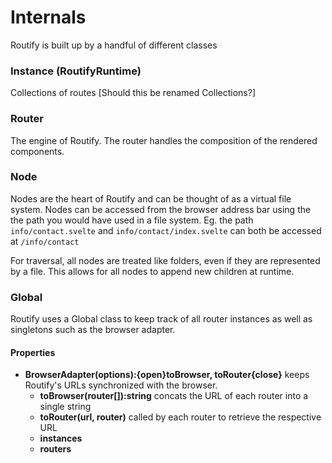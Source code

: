 <script>
    const open = '{'
    const close = '}'
</script>

<!-- routify:meta status="draft" -->

# Internals


Routify is built up by a handful of different classes

### Instance (RoutifyRuntime)
Collections of routes
[Should this be renamed Collections?]

### Router
The engine of Routify. The router handles the composition of the rendered components.

### Node
Nodes are the heart of Routify and can be thought of as a virtual file system. Nodes can be accessed from the browser address bar using the the path you would have used in a file system. Eg. the path `info/contact.svelte` and `info/contact/index.svelte` can both be accessed at `/info/contact`


For traversal, all nodes are treated like folders, even if they are represented by a file. This allows for all nodes to append new children at runtime.

### Global
Routify uses a Global class to keep track of all router instances as well as singletons such as the browser adapter.

#### Properties
- **BrowserAdapter(options):{open}toBrowser, toRouter{close}** keeps Routify's URLs synchronized with the browser.
    - **toBrowser(router[]):string** concats the URL of each router into a single string
    - **toRouter(url, router)** called by each router to retrieve the respective URL
    - **instances** 
    - **routers**